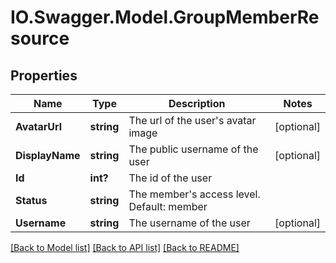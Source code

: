# IO.Swagger.Model.GroupMemberResource
## Properties

Name | Type | Description | Notes
------------ | ------------- | ------------- | -------------
**AvatarUrl** | **string** | The url of the user&#39;s avatar image | [optional] 
**DisplayName** | **string** | The public username of the user | [optional] 
**Id** | **int?** | The id of the user | 
**Status** | **string** | The member&#39;s access level. Default: member | 
**Username** | **string** | The username of the user | [optional] 

[[Back to Model list]](../README.md#documentation-for-models) [[Back to API list]](../README.md#documentation-for-api-endpoints) [[Back to README]](../README.md)

